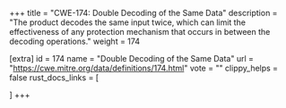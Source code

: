 +++
title = "CWE-174: Double Decoding of the Same Data"
description	= "The product decodes the same input twice, which can limit the effectiveness of any protection mechanism that occurs in between the decoding operations."
weight = 174

[extra]
id = 174
name = "Double Decoding of the Same Data"
url = "https://cwe.mitre.org/data/definitions/174.html"
vote = ""
clippy_helps = false
rust_docs_links = [
	
]
+++

